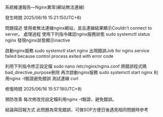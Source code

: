 系統維運報告—Nginx異常(網站無法連線)

發生時間
2025/06/16 15:21:15(UTC+8)

問題描述
使用者無法連線nginx網站，並且連線結果顯示Couldn’t connect to server。
處理過程
使用下列指令確認nginx服務狀態
sudo systemctl status nginx
發現nginx狀態顯示inactive

啟動nginx服務
sudo systemctl start nginx
出現錯誤Job for nginx.service failed because control process exited with error code

利用下列指令修正設定檔
sudo nano /etc/nginx/nginx.conf
將錯誤程式碼bad_directive_purpose刪除
再次啟動nginx服務
sudo systemctl start nginx
利用nginx -t驗證避免錯誤
測試連線
curl 

修復時間
2025/06/16 15:57:18(UTC+8)

預防改善
每次修改完設定檔利用nginx -t驗證，避免錯誤。

結論與回報方式
此問題為常見錯誤，可做SOP方便日後遇見相同問題時參考